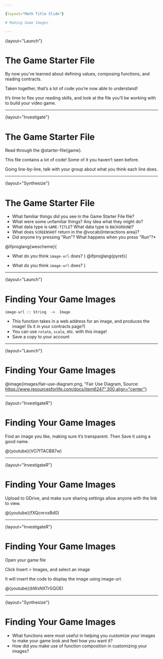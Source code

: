 ```yaml
---

{layout="Math Title Slide"}

# Making Game Images

---
```

{layout="Launch"}
# The Game Starter File

By now you’ve learned about defining values, composing functions, and reading contracts. 

Taken together, that’s a lot of code you’re now able to understand! 

It’s time to flex your reading skills, and look at the file you’ll be working with to build your video game.


---
{layout="Investigate"}
# The Game Starter File

Read through the @starter-file{game}.

This file contains a lot of code! Some of it you haven’t seen before.

Going line-by-line, talk with your group about what you think each line does.


---
{layout="Synthesize"}
# The Game Starter File

- What familiar things did you see in the Game Starter File file?
- What were some unfamiliar things?  Any idea what they might do?
- What data type is `GAME-TITLE`?  What data type is `BACKGROUND`?
- What does `SCREENSHOT` return in the @vocab{Interactions area}?
- Did anyone try pressing "Run"?  What happens when you press "Run"?*

@ifproglang{wescheme}{
- What do you think `image-url` does?
}
@ifproglang{pyret}{
* What do you think `image-url` does?
}


<!--
- *What familiar things did you see in the Game Starter File file?*
- *What were some unfamiliar things?  Any idea what they might do?*
_Answers vary: new functions, comments, images_

- *What data type is `GAME-TITLE`?  What data type is `BACKGROUND`?*
_``GAME-TITLE`` is a String, `BACKGROUND` is an Image_

- *What does `SCREENSHOT` return in the @vocab{Interactions area}?*
_An image of the `BACKGROUND`, `PLAYER`, `TARGET`, and `DANGER` all together_

- *Did anyone try pressing "Run"?  What happens when you press "Run"?*
_Allow students to discuss what they see and what connections they see with the code_

@ifproglang{wescheme}{
- *What do you think `image-url` does?*
}
@ifproglang{pyret}{
* *What do you think `image-url` does?*
_Answers vary: It consumes a @vocab{String}, which is a URL (an image location on the Internet) and produces the @vocab{Image} inside our program_
}
-->

---
{layout="Launch"}
# Finding Your Game Images

`image-url :: String  ->  Image`

- This function takes in a web address for an image, and produces the image! (Is it in your contracts page?)
- You can use `rotate`, `scale`, etc. with this image!
- Save a copy to your account


---
{layout="Launch"}
# Finding Your Game Images

@image{images/fair-use-diagram.png, "Fair Use Diagram, Source:
https://www.resourcesforlife.com/docs/item6247",300,align="center"} 


---
{layout="InvestigateR"}
# Finding Your Game Images

Find an image you like, making sure it’s transparent. Then Save it using a good name.


@{youtube}(VO7fTACB87w)

---
{layout="InvestigateR"}
# Finding Your Game Images

Upload to GDrive, and make sure sharing settings allow anyone with the link to view.

@{youtube}(fXQcnrvxBd0)

---
{layout="InvestigateR"}
# Finding Your Game Images

Open your game file

Click Insert > Images, and select an image

It will insert the code to display the image using image-url.

@{youtube}(bWxNXTrGQOE)

---
{layout="Synthesize"}
# Finding Your Game Images


- What functions were most useful in helping you customize your images to make your game look and feel how you want it?
- How did you make use of function composition in customizing your images?
